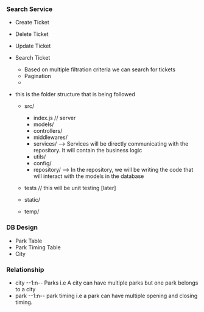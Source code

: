 ### Search Service

- Create Ticket
- Delete Ticket
- Update Ticket
- Search Ticket

  - Based on multiple filtration criteria we can search for tickets
  - Pagination
  -

- this is the folder structure that is being followed

  - src/

    - index.js // server
    - models/
    - controllers/
    - middlewares/
    - services/ --> Services will be directly communicating with the repository. It will contain the business logic
    - utils/
    - config/
    - repository/ --> In the repository, we will be writing the code that will interact with the models in the database

  - tests // this will be unit testing [later]
  - static/
  - temp/

### DB Design

- Park Table
- Park Timing Table
- City

### Relationship

- city --1:n-- Parks i.e A city can have multiple parks but one park belongs to a city
- park --1:n-- park timing i.e a park can have multiple opening and closing timing.
